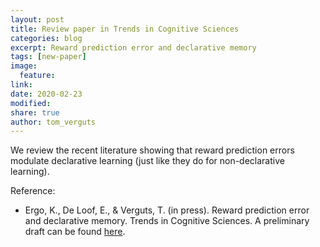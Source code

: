 ```yaml
---
layout: post
title: Review paper in Trends in Cognitive Sciences
categories: blog
excerpt: Reward prediction error and declarative memory
tags: [new-paper]
image:
  feature:
link:
date: 2020-02-23
modified:
share: true
author: tom_verguts
---
```


We review the recent literature showing that reward prediction errors modulate declarative learning
(just like they do for non-declarative learning).

Reference: 
- Ergo, K., De Loof, E., & Verguts, T. (in press). Reward prediction error and declarative memory.
Trends in Cognitive Sciences.
A preliminary draft can be found [here](https://psyarxiv.com/xngwq/).
